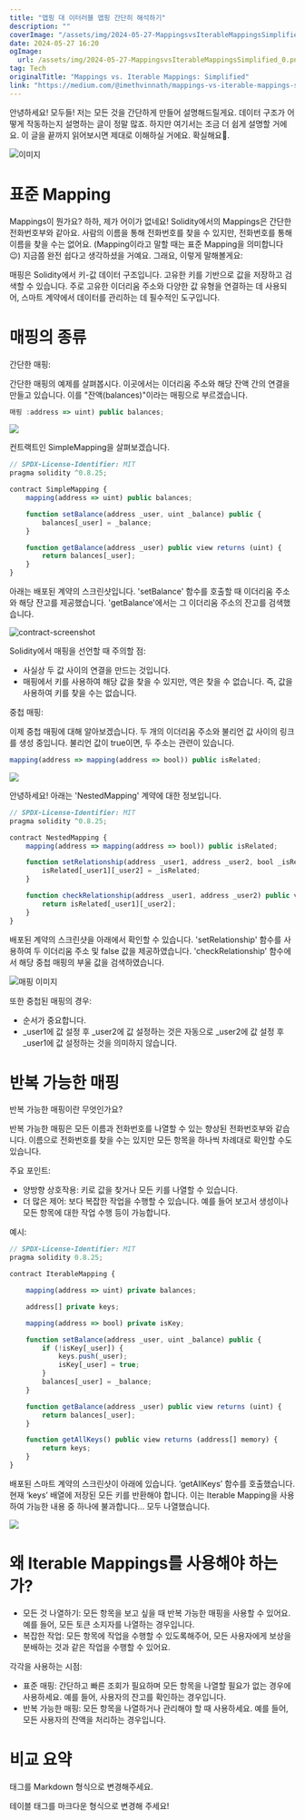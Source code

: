 ```yaml
---
title: "맵핑 대 이터러블 맵핑 간단히 해석하기"
description: ""
coverImage: "/assets/img/2024-05-27-MappingsvsIterableMappingsSimplified_0.png"
date: 2024-05-27 16:20
ogImage:
  url: /assets/img/2024-05-27-MappingsvsIterableMappingsSimplified_0.png
tag: Tech
originalTitle: "Mappings vs. Iterable Mappings: Simplified"
link: "https://medium.com/@imethvinnath/mappings-vs-iterable-mappings-simplified-eb4e588400a8"
---
```


안녕하세요! 모두들! 저는 모든 것을 간단하게 만들어 설명해드릴게요. 데이터 구조가 어떻게 작동하는지 설명하는 글이 정말 많죠. 하지만 여기서는 조금 더 쉽게 설명할 거에요. 이 글을 끝까지 읽어보시면 제대로 이해하실 거에요. 확실해요💯.

![이미지](/assets/img/2024-05-27-MappingsvsIterableMappingsSimplified_0.png)

# 표준 Mapping

Mappings이 뭔가요? 하하, 제가 어이가 없네요! Solidity에서의 Mappings은 간단한 전화번호부와 같아요. 사람의 이름을 통해 전화번호를 찾을 수 있지만, 전화번호를 통해 이름을 찾을 수는 없어요. (Mapping이라고 말할 때는 표준 Mapping을 의미합니다 😉) 지금쯤 완전 쉽다고 생각하셨을 거예요. 그래요, 이렇게 말해볼게요:

<div class="content-ad"></div>

매핑은 Solidity에서 키-값 데이터 구조입니다. 고유한 키를 기반으로 값을 저장하고 검색할 수 있습니다. 주로 고유한 이더리움 주소와 다양한 값 유형을 연결하는 데 사용되어, 스마트 계약에서 데이터를 관리하는 데 필수적인 도구입니다.

# 매핑의 종류

간단한 매핑:

간단한 매핑의 예제를 살펴봅시다. 이곳에서는 이더리움 주소와 해당 잔액 간의 연결을 만들고 있습니다. 이를 "잔액(balances)"이라는 매핑으로 부르겠습니다.

<div class="content-ad"></div>

```js
매핑 :address => uint) public balances;
```

<img src="/assets/img/2024-05-27-MappingsvsIterableMappingsSimplified_1.png" />

컨트랙트인 SimpleMapping을 살펴보겠습니다.

```js
// SPDX-License-Identifier: MIT
pragma solidity ^0.8.25;

contract SimpleMapping {
    mapping(address => uint) public balances;

    function setBalance(address _user, uint _balance) public {
        balances[_user] = _balance;
    }

    function getBalance(address _user) public view returns (uint) {
        return balances[_user];
    }
}
```

<div class="content-ad"></div>

아래는 배포된 계약의 스크린샷입니다. 'setBalance' 함수를 호출할 때 이더리움 주소와 해당 잔고를 제공했습니다. 'getBalance'에서는 그 이더리움 주소의 잔고를 검색했습니다.

![contract-screenshot](/assets/img/2024-05-27-MappingsvsIterableMappingsSimplified_2.png)

Solidity에서 매핑을 선언할 때 주의할 점:

- 사실상 두 값 사이의 연결을 만드는 것입니다.
- 매핑에서 키를 사용하여 해당 값을 찾을 수 있지만, 역은 찾을 수 없습니다. 즉, 값을 사용하여 키를 찾을 수는 없습니다.

<div class="content-ad"></div>

중첩 매핑:

이제 중첩 매핑에 대해 알아보겠습니다. 두 개의 이더리움 주소와 불리언 값 사이의 링크를 생성 중입니다. 불리언 값이 true이면, 두 주소는 관련이 있습니다.

```js
mapping(address => mapping(address => bool)) public isRelated;
```

<img src="/assets/img/2024-05-27-MappingsvsIterableMappingsSimplified_3.png" />

<div class="content-ad"></div>

안녕하세요! 아래는 'NestedMapping' 계약에 대한 정보입니다.

```js
// SPDX-License-Identifier: MIT
pragma solidity ^0.8.25;

contract NestedMapping {
    mapping(address => mapping(address => bool)) public isRelated;

    function setRelationship(address _user1, address _user2, bool _isRelated) public {
        isRelated[_user1][_user2] = _isRelated;
    }

    function checkRelationship(address _user1, address _user2) public view returns (bool) {
        return isRelated[_user1][_user2];
    }
}
```

배포된 계약의 스크린샷을 아래에서 확인할 수 있습니다. 'setRelationship' 함수를 사용하여 두 이더리움 주소 및 false 값을 제공하였습니다. 'checkRelationship' 함수에서 해당 중첩 매핑의 부울 값을 검색하였습니다.

![매핑 이미지](/assets/img/2024-05-27-MappingsvsIterableMappingsSimplified_4.png)

<div class="content-ad"></div>

또한 중첩된 매핑의 경우:

- 순서가 중요합니다.
- \_user1에 값 설정 후 \_user2에 값 설정하는 것은 자동으로 \_user2에 값 설정 후 \_user1에 값 설정하는 것을 의미하지 않습니다.

# 반복 가능한 매핑

반복 가능한 매핑이란 무엇인가요?

<div class="content-ad"></div>

반복 가능한 매핑은 모든 이름과 전화번호를 나열할 수 있는 향상된 전화번호부와 같습니다. 이름으로 전화번호를 찾을 수는 있지만 모든 항목을 하나씩 차례대로 확인할 수도 있습니다.

주요 포인트:

- 양방향 상호작용: 키로 값을 찾거나 모든 키를 나열할 수 있습니다.
- 더 많은 제어: 보다 복잡한 작업을 수행할 수 있습니다. 예를 들어 보고서 생성이나 모든 항목에 대한 작업 수행 등이 가능합니다.

예시:

<div class="content-ad"></div>

```js
// SPDX-License-Identifier: MIT
pragma solidity 0.8.25;

contract IterableMapping {

    mapping(address => uint) private balances;

    address[] private keys;

    mapping(address => bool) private isKey;

    function setBalance(address _user, uint _balance) public {
        if (!isKey[_user]) {
            keys.push(_user);
            isKey[_user] = true;
        }
        balances[_user] = _balance;
    }

    function getBalance(address _user) public view returns (uint) {
        return balances[_user];
    }

    function getAllKeys() public view returns (address[] memory) {
        return keys;
    }
}
```

배포된 스마트 계약의 스크린샷이 아래에 있습니다. ‘getAllKeys’ 함수를 호출했습니다. 현재 ‘keys’ 배열에 저장된 모든 키를 반환해야 합니다. 이는 Iterable Mapping을 사용하여 가능한 내용 중 하나에 불과합니다… 모두 나열했습니다.

<img src="/assets/img/2024-05-27-MappingsvsIterableMappingsSimplified_5.png" />

# 왜 Iterable Mappings를 사용해야 하는가?

<div class="content-ad"></div>

- 모든 것 나열하기: 모든 항목을 보고 싶을 때 반복 가능한 매핑을 사용할 수 있어요. 예를 들어, 모든 토큰 소지자를 나열하는 경우입니다.
- 복잡한 작업: 모든 항목에 작업을 수행할 수 있도록해주어, 모든 사용자에게 보상을 분배하는 것과 같은 작업을 수행할 수 있어요.

각각을 사용하는 시점:

- 표준 매핑: 간단하고 빠른 조회가 필요하며 모든 항목을 나열할 필요가 없는 경우에 사용하세요. 예를 들어, 사용자의 잔고를 확인하는 경우입니다.
- 반복 가능한 매핑: 모든 항목을 나열하거나 관리해야 할 때 사용하세요. 예를 들어, 모든 사용자의 잔액을 처리하는 경우입니다.

# 비교 요약

<div class="content-ad"></div>

<table> 태그를 Markdown 형식으로 변경해주세요.

<div class="content-ad"></div>

테이블 태그를 마크다운 형식으로 변경해 주세요!
